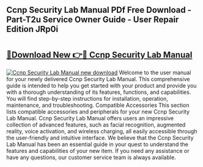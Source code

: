 ## Ccnp Security Lab Manual PDf Free Download - Part-T2u Service Owner Guide - User Repair Edition JRp0i

# <h2><a href="http://cf22843.oget.top/?id=Ccnp+Security+Lab+Manual">🔗Download New 👉🔴 Ccnp Security Lab Manual</a></h2>

[![Ccnp Security Lab Manual new download](https://i.imgur.com/5g1atiW.png)](http://cf22843.oget.top/?id=Ccnp+Security+Lab+Manual)
Welcome to the user manual for your newly delivered Ccnp Security Lab Manual. This comprehensive guide is intended to help you get started with your product and provide you with a thorough understanding of its features, functions, and capabilities. You will find step-by-step instructions for installation, operation, maintenance, and troubleshooting. Compatible Accessories This section lists compatible accessories and peripherals for your new Ccnp Security Lab Manual. Ccnp Security Lab Manual offers users an impressive collection of advanced features, such as facial recognition, augmented reality, voice activation, and wireless charging, all easily accessible through the user-friendly and intuitive interface. We believe that the Ccnp Security Lab Manual has been an essential guide in your quest to understand the features and capabilities of your new item. If you need any assistance or have any questions, our customer service team is always available.
